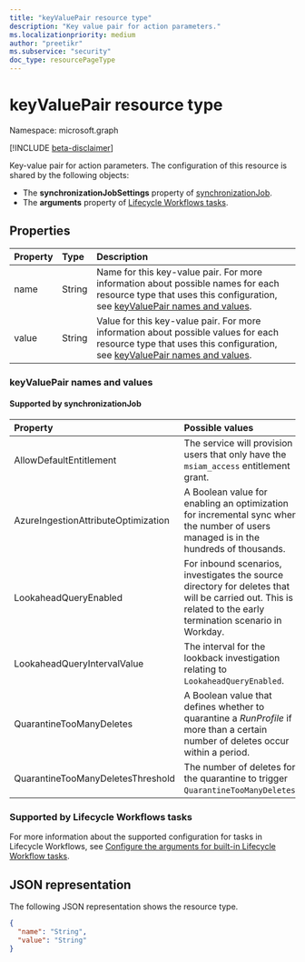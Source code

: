 ```yaml
---
title: "keyValuePair resource type"
description: "Key value pair for action parameters."
ms.localizationpriority: medium
author: "preetikr"
ms.subservice: "security"
doc_type: resourcePageType
---
```


# keyValuePair resource type

Namespace: microsoft.graph

[!INCLUDE [beta-disclaimer](../../includes/beta-disclaimer.md)]

Key-value pair for action parameters. The configuration of this resource is shared by the following objects:
+ The **synchronizationJobSettings** property of [synchronizationJob](synchronization-synchronizationjob.md).
+ The **arguments** property of [Lifecycle Workflows tasks](identitygovernance-task.md).

## Properties

| Property     | Type        | Description |
|:-------------|:------------|:------------|
|name|String|Name for this key-value pair. For more information about possible names for each resource type that uses this configuration, see [keyValuePair names and values](#keyvaluepair-names-and-values).|
|value|String|Value for this key-value pair. For more information about possible values for each resource type that uses this configuration, see [keyValuePair names and values](#keyvaluepair-names-and-values).|

### keyValuePair names and values

#### Supported by synchronizationJob

| Property | Possible values |
|:-|:-|
| AllowDefaultEntitlement |  The service will provision users that only have the `msiam_access` entitlement grant. |
| AzureIngestionAttributeOptimization | A Boolean value for enabling an optimization for incremental sync when the number of users managed is in the hundreds of thousands. |
| LookaheadQueryEnabled |  For inbound scenarios, investigates the source directory for deletes that will be carried out. This is related to the early termination scenario in Workday.|
| LookaheadQueryIntervalValue | The interval for the lookback investigation relating to `LookaheadQueryEnabled`. |
| QuarantineTooManyDeletes | A Boolean value that defines whether to quarantine a _RunProfile_ if more than a certain number of deletes occur within a period. |
| QuarantineTooManyDeletesThreshold | The number of deletes for the quarantine to trigger `QuarantineTooManyDeletes`. |

### Supported by Lifecycle Workflows tasks

For more information about the supported configuration for tasks in Lifecycle Workflows, see [Configure the arguments for built-in Lifecycle Workflow tasks](/graph/identitygovernance-lifecycleworkflows-task-arguments).


## JSON representation

The following JSON representation shows the resource type.

<!-- {
  "blockType": "resource",
  "optionalProperties": [

  ],
  "@odata.type": "microsoft.graph.keyValuePair",
  "baseType": null
}-->

```json
{
  "name": "String",
  "value": "String"
}
```

<!-- uuid: 16cd6b66-4b1a-43a1-adaf-3a886856ed98
2019-02-04 14:57:30 UTC -->
<!-- {
  "type": "#page.annotation",
  "description": "keyValuePair resource",
  "keywords": "",
  "section": "documentation",
  "tocPath": ""
}-->

